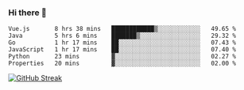 ### Hi there 👋

<!--START_SECTION:waka-->

```text
Vue.js       8 hrs 38 mins   ████████████▒░░░░░░░░░░░░   49.65 %
Java         5 hrs 6 mins    ███████▒░░░░░░░░░░░░░░░░░   29.32 %
Go           1 hr 17 mins    ██░░░░░░░░░░░░░░░░░░░░░░░   07.43 %
JavaScript   1 hr 17 mins    ██░░░░░░░░░░░░░░░░░░░░░░░   07.40 %
Python       23 mins         ▓░░░░░░░░░░░░░░░░░░░░░░░░   02.27 %
Properties   20 mins         ▓░░░░░░░░░░░░░░░░░░░░░░░░   02.00 %
```

<!--END_SECTION:waka-->

[![GitHub Streak](http://github-readme-streak-stats.herokuapp.com?user=abingcbc&date_format=j%20M%5B%20Y%5D)](https://git.io/streak-stats)



<!--
**Abingcbc/Abingcbc** is a ✨ _special_ ✨ repository because its `README.md` (this file) appears on your GitHub profile.

Here are some ideas to get you started:

- 🔭 I’m currently working on ...
- 🌱 I’m currently learning ...
- 👯 I’m looking to collaborate on ...
- 🤔 I’m looking for help with ...
- 💬 Ask me about ...
- 📫 How to reach me: ...
- 😄 Pronouns: ...
- ⚡ Fun fact: ...

![Top Langs](https://github-readme-stats.vercel.app/api/top-langs/?username=abingcbc&count_private=true)
![Abing's github stats](https://github-readme-stats.vercel.app/api?username=abingcbc&count_private=true&show_icons=true&theme=dark)

-->

